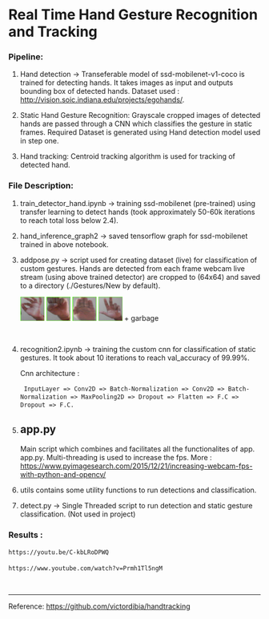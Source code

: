 # Real Time Hand Gesture Recognition and Tracking

### Pipeline:

1. Hand detection -> Transeferable model of ssd-mobilenet-v1-coco is trained for detecting hands. It takes images as input and outputs bounding box of detected hands. Dataset used : http://vision.soic.indiana.edu/projects/egohands/.

2. Static Hand Gesture Recognition: Grayscale cropped images of detected hands are passed through a CNN which classifies the gesture in static frames.
Required Dataset is generated using Hand detection model used in step one.

3. Hand tracking: Centroid tracking algorithm is used for tracking of detected hand.



### File Description:

1. train_detector_hand.ipynb -> training ssd-mobilenet (pre-trained) using transfer learning to detect hands (took approximately 50-60k iterations to reach total loss below 2.4).

2. hand_inference_graph2 -> saved tensorflow graph for ssd-mobilenet trained in above notebook.

3. addpose.py -> script used for creating dataset (live) for classification of custom gestures. Hands are detected from each frame webcam live stream (using above trained detector) are cropped to (64x64) and saved to a directory (./Gestures/New by default).

    <img src="images/asl_f.png" width=10% title="asl_f"> <img src="images/fist.png" width=10% title="fist"> <img src="images/palm.png" width=10% title="palm"> <img src="images/seven.png" width=10% title="seven">   + garbage
<br>

4. recognition2.ipynb -> training the custom cnn for classification of static gestures. It took about 10 iterations to reach val_accuracy of 99.99%. 

   Cnn architecture : 

        InputLayer => Conv2D => Batch-Normalization => Conv2D => Batch-Normalization => MaxPooling2D => Dropout => Flatten => F.C => Dropout => F.C.

    
5. ## app.py 
    Main script which combines and facilitates all the functionalites of app. app.py.  Multi-threading is used to increase the fps.     More : https://www.pyimagesearch.com/2015/12/21/increasing-webcam-fps-with-python-and-opencv/


6. utils contains some utility functions to run detections and classification.

7. detect.py -> Single Threaded script to run detection and static gesture classification. (Not used in project)


### Results :

    https://youtu.be/C-kbLRoDPWQ
    
    https://www.youtube.com/watch?v=Prmh1Tl5ngM
    
    

<br>

------------------------------------------------------------------------------------

Reference: https://github.com/victordibia/handtracking
